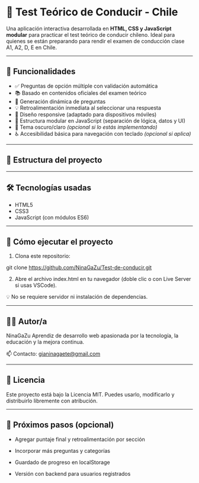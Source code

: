 
# 🚗 Test Teórico de Conducir - Chile

Una aplicación interactiva desarrollada en **HTML, CSS y JavaScript modular** para practicar el test teórico de conducir chileno. Ideal para quienes se están preparando para rendir el examen de conducción clase A1, A2, D, E en Chile.

---

## 🧠 Funcionalidades

- ✅ Preguntas de opción múltiple con validación automática
- 📚 Basado en contenidos oficiales del examen teórico
- 🔁 Generación dinámica de preguntas
- 💡 Retroalimentación inmediata al seleccionar una respuesta
- 📱 Diseño responsive (adaptado para dispositivos móviles)
- 🧩 Estructura modular en JavaScript (separación de lógica, datos y UI)
- 🌙 Tema oscuro/claro *(opcional si lo estás implementando)*
- ♿ Accesibilidad básica para navegación con teclado *(opcional si aplica)*

---

## 📁 Estructura del proyecto



---

## 🛠️ Tecnologías usadas

- HTML5
- CSS3
- JavaScript (con módulos ES6)

---

## 🚀 Cómo ejecutar el proyecto

1. Clona este repositorio:

git clone https://github.com/NinaGaZu/Test-de-conducir.git

2. Abre el archivo index.html en tu navegador (doble clic o con Live Server si usas VSCode).

  💡 No se requiere servidor ni instalación de dependencias.

---

## 👩‍💻 Autor/a
NinaGaZu
Aprendiz de desarrollo web apasionada por la tecnología, la educación y la mejora continua.

📫 Contacto: gianinagaete@gmail.com

---

## 📄 Licencia

Este proyecto está bajo la Licencia MIT. Puedes usarlo, modificarlo y distribuirlo libremente con atribución.

---

## 🧭 Próximos pasos (opcional)
- Agregar puntaje final y retroalimentación por sección

- Incorporar más preguntas y categorías

- Guardado de progreso en localStorage

- Versión con backend para usuarios registrados

